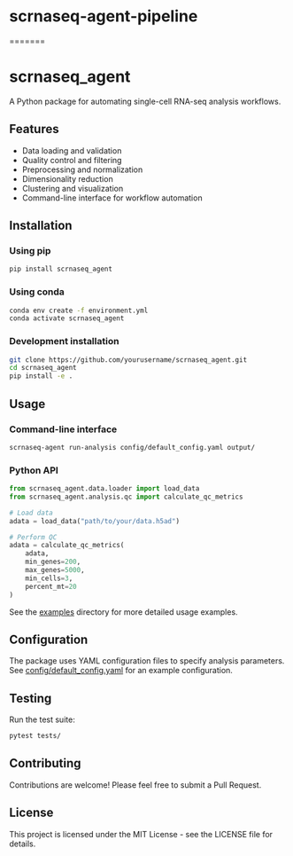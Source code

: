 
# scrnaseq-agent-pipeline
=======
# scrnaseq_agent

A Python package for automating single-cell RNA-seq analysis workflows.

## Features

- Data loading and validation
- Quality control and filtering
- Preprocessing and normalization
- Dimensionality reduction
- Clustering and visualization
- Command-line interface for workflow automation

## Installation

### Using pip

```bash
pip install scrnaseq_agent
```

### Using conda

```bash
conda env create -f environment.yml
conda activate scrnaseq_agent
```

### Development installation

```bash
git clone https://github.com/yourusername/scrnaseq_agent.git
cd scrnaseq_agent
pip install -e .
```

## Usage

### Command-line interface

```bash
scrnaseq-agent run-analysis config/default_config.yaml output/
```

### Python API

```python
from scrnaseq_agent.data.loader import load_data
from scrnaseq_agent.analysis.qc import calculate_qc_metrics

# Load data
adata = load_data("path/to/your/data.h5ad")

# Perform QC
adata = calculate_qc_metrics(
    adata,
    min_genes=200,
    max_genes=5000,
    min_cells=3,
    percent_mt=20
)
```

See the [examples](examples/) directory for more detailed usage examples.

## Configuration

The package uses YAML configuration files to specify analysis parameters. See [config/default_config.yaml](config/default_config.yaml) for an example configuration.

## Testing

Run the test suite:

```bash
pytest tests/
```

## Contributing

Contributions are welcome! Please feel free to submit a Pull Request.

## License

This project is licensed under the MIT License - see the LICENSE file for details. 

